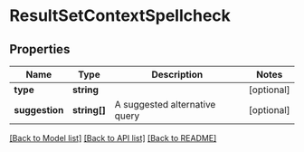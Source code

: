 # ResultSetContextSpellcheck

## Properties
Name | Type | Description | Notes
------------ | ------------- | ------------- | -------------
**type** | **string** |  | [optional] 
**suggestion** | **string[]** | A suggested alternative query | [optional] 

[[Back to Model list]](../README.md#documentation-for-models) [[Back to API list]](../README.md#documentation-for-api-endpoints) [[Back to README]](../README.md)


